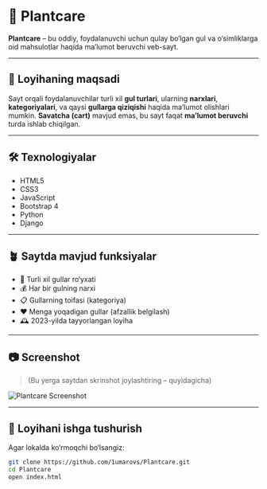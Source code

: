 # 🌿 Plantcare

**Plantcare** – bu oddiy, foydalanuvchi uchun qulay bo‘lgan gul va o‘simliklarga oid mahsulotlar haqida ma’lumot beruvchi veb-sayt.

---

## 📌 Loyihaning maqsadi

Sayt orqali foydalanuvchilar turli xil **gul turlari**, ularning **narxlari**, **kategoriyalari**, va qaysi **gullarga qiziqishi** haqida ma’lumot olishlari mumkin. **Savatcha (cart)** mavjud emas, bu sayt faqat **ma’lumot beruvchi** turda ishlab chiqilgan.

---

## 🛠 Texnologiyalar

- HTML5
- CSS3
- JavaScript
- Bootstrap 4
- Python
- Django

---

## 🪴 Saytda mavjud funksiyalar

- 🌼 Turli xil gullar ro‘yxati
- 💰 Har bir gulning narxi
- 📋 Gullarning toifasi (kategoriya)
- ❤️ Menga yoqadigan gullar (afzallik belgilash)
- 🕰 2023-yilda tayyorlangan loyiha

---

## 📷 Screenshot

> (Bu yerga saytdan skrinshot joylashtiring – quyidagicha)

![Plantcare Screenshot](src/img/back.jpg)

---

## 🚀 Loyihani ishga tushurish

Agar lokalda ko‘rmoqchi bo‘lsangiz:

```bash
git clone https://github.com/1umarovs/Plantcare.git
cd Plantcare
open index.html
